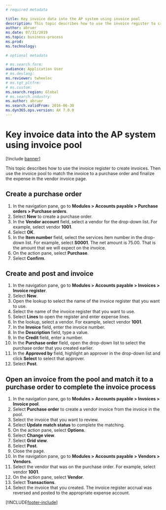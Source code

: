 ```yaml
--- 
# required metadata 
 
title: Key invoice data into the AP system using invoice pool
description: This topic describes how to use the invoice register to create invoices. 
author: abruer
ms.date: 07/31/2019
ms.topic: business-process 
ms.prod:  
ms.technology:  
 
# optional metadata 
 
# ms.search.form:   
audience: Application User 
# ms.devlang:  
ms.reviewer: twheeloc
# ms.tgt_pltfrm:  
# ms.custom:  
ms.search.region: Global
# ms.search.industry: 
ms.author: abruer
ms.search.validFrom: 2016-06-30 
ms.dyn365.ops.version: AX 7.0.0 
---
```

# Key invoice data into the AP system using invoice pool

[!include [banner](../../includes/banner.md)]

This topic describes how to use the invoice register to create invoices. Then use the invoice pool to match the invoice to a purchase order and finalize the expense in the vendor invoice page.


## Create a purchase order
1. In the navigation pane, go to **Modules > Accounts payable > Purchase orders > Purchase orders**.
2. Select **New** to create a purchase order.
3. In the **Vendor account** field, select a vendor for the drop-down list. For example, select vendor **1001**.
4. Select **OK**.
5. In the **Item number** field, select the services item number in the drop-down list. For example, select **S0001**. The net amount is 75.00.  That is the amount that we will expect on the invoice.  
6. On the action pane, select **Purchase**.
7. Select **Confirm**.

## Create and post and invoice
1. In the navigation pane, go to **Modules > Accounts payable > Invoices > Invoice register**.
2. Select **New**.
3. Open the lookup to select the name of the invoice register that you want to use.
4. Select the name of the invoice register that you want to use.
5. Select **Lines** to open the register and enter expense lines.
6. In the lookup, select a vendor. For example, select vendor **1001**.
7. In the **Invoice** field, enter the invoice number.
8. In the **Description** field, type a value.
9. In the **Credit** field, enter a number.
10. In the **Purchase order** field, open the drop-down list to select the purchase order that you created earlier.
11. In the **Approved by** field, highlight an approver in the drop-down list and click **Select** to select that approver.
12. Select **Post**.

## Open an invoice from the pool and match it to a purchase order to complete the invoice process
1. In the navigation pane, go to **Modules > Accounts payable > Invoices > Invoice pool**.
2. Select **Purchase order** to create a vendor invoice from the invoice in the pool.
3. Select the invoice that you want to review.
4. Select **Update match status** to complete the matching.
5. On the action pane, select **Options**.
6. Select **Change view**.
7. Select **Grid view**.
8. Select **Post**.
9. Close the page.
10. In the navigation pane, go to **Modules > Accounts payable > Vendors > Vendors**.
11. Select the vendor that was on the purchase order. For example, select vendor **1001**.
12. On the action pane, select **Vendor**.
13. Select **Transactions**.
14. Select the invoice that you created. The invoice register accrual was reversed and posted to the appropriate expense account.  



[!INCLUDE[footer-include](../../../includes/footer-banner.md)]
